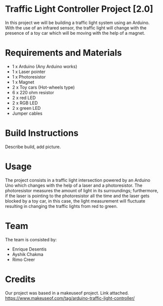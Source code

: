 # Traffic Light Controller Project [2.0]

In this project we will be building a traffic light system using an Arduino. With the use of an infrared sensor, the traffic light will change with the presence of a toy car which will be moving with the help of a magnet.

# Requirements and Materials

* 1 x Arduino (Any Arduino works)
* 1 x Laser pointer
* 1 x Photoresistor
* 1 x Magnet
* 2 x Toy cars (Hot-wheels type)
* 6 x 220 ohm resistor
* 2 x red LED
* 2 x RGB LED
* 2 x green LED
* Jumper cables


# Build Instructions

Describe build, add picture.

# Usage

The project consists in a traffic light intersection powered by an Arduino Uno which changes with the help of a laser and a photoresistor. The photoresistor measures the amount of light in its surroundings; furthermore, if the laser is pointing to the photoresistor all the time and the laser gets blocked by a toy car, in this case, the light measurement will fluctuate resulting in changing the traffic lights from red to green.


# Team

The team is consisted by:

* Enrique Desentis
* Ayshik Chakma
* Rimo Creer

# Credits

Our project was based in a makeuseof project. Link attached.
https://www.makeuseof.com/tag/arduino-traffic-light-controller/
